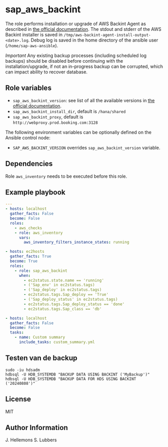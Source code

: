 sap_aws_backint
===============

The role performs installation or upgrade of AWS Backint Agent as described in [the official documentation](https://docs.aws.amazon.com/sap/latest/sap-hana/aws-backint-agent-installing-configuring.html).
The stdout and stderr of the AWS Backint installer is saved in `/tmp/aws-backint-agent-install-output-<date>.log`. Debug log is saved in the home directory of the ansible user (`/home/sap-aws-ansible`).

*Important*
Any existing backup processes (including scheduled log backups) should be disabled before continuing with the installation/upgrade, if not an in-progress backup can be corrupted, which can impact ability to recover database.

## Role variables

- `sap_aws_backint_version`: see list of all the available versions in [the official documentation](https://docs.aws.amazon.com/sap/latest/sap-hana/aws-backint-agent-version-history.html).
- `sap_aws_backint_install_dir`, default is `/hana/shared`
- `sap_aws_backint_proxy`, default is `http://webproxy.prod.booking.com:3128`

The following environment variables can be optionally defined on the Ansible control node:
- `SAP_AWS_BACKINT_VERSION` overrides `sap_aws_backint_version` variable.

## Dependencies

Role `aws_inventory` needs to be executed before this role.

## Example playbook

```yaml
---
- hosts: localhost
  gather_facts: False
  become: False
  roles:
    - aws_checks
    - role: aws_inventory
      vars:
        aws_inventory_filters_instance_states: running

- hosts: ec2hosts
  gather_facts: True
  become: True
  roles:
    - role: sap_aws_backint
      when:
        - ec2status.state.name == 'running'
        - ('Sap_env' in ec2status.tags)
        - ('Sap_deploy' in ec2status.tags)
        - ec2status.tags.Sap_deploy == 'True'
        - ('Sap_deploy_status' in ec2status.tags)
        - ec2status.tags.Sap_deploy_status == 'done'
        - ec2status.tags.Sap_class == 'db'

- hosts: localhost
  gather_facts: False
  become: False
  tasks:
    - name: Custom summary
      include_tasks: custom_summary.yml
```

## Testen van de backup

```
sudo -iu hdsadm
hdbsql -U HDB_SYSTEMDB "BACKUP DATA USING BACKINT ('MyBackup')"
hdbsql -U HDB_SYSTEMDB "BACKUP DATA FOR HDS USING BACKINT ('20240808')"
```

License
-------

MIT

Author Information
------------------

J. Hellemons
S. Lubbers
